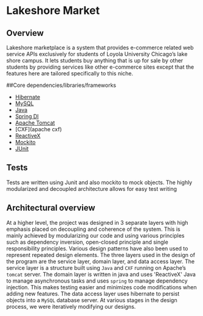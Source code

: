 # Lakeshore Market

## Overview

Lakeshore marketplace is a system that provides e-commerce related web service APIs exclusively for students of Loyola University Chicago’s lake shore campus. It lets 
students buy anything that is up for sale by other students by providing services like other e-commerce sites except that the features here are tailored specifically to this niche.
 
##Core dependencies/libraries/frameworks

 - [Hibernate](http://hibernate.org/)
 - [MySQL](https://www.mysql.com/)
 - [Java](https://www.oracle.com/java/index.html)
 - [Spring DI](https://projects.spring.io/spring-framework/)
 - [Apache Tomcat](https://tomcat.apache.org/)
 - [CXF](apache cxf)
 - [ReactiveX](http://reactivex.io/)
 - [Mockito](http://site.mockito.org/)
 - [JUnit](http://junit.org/junit5/)
 
 
## Tests

Tests are written using Junit and also mockito to mock objects. The highly modularized and decoupled architecture allows for easy test writing

 

## Architectural overview

At a higher level, the project was designed in 3 separate layers with high emphasis placed on decoupling and coherence of the system. This is mainly 
achieved by modularizing our code and using various principles such as dependency inversion, open-closed principle and single responsibility principles. 
Various design patterns have also been used to represent repeated design elements. The three layers used in the design of the program are the service layer, 
domain layer, and data access layer. The service layer is a structure built using `Java` and `CXF` running on Apache’s `tomcat` server. The domain layer is written 
in java and uses 'ReactiveX' Java to manage asynchronous tasks and uses `spring` to manage dependency injection. This makes testing easier and minimizes code modifications 
when adding new features. The data access layer uses hibernate to persist objects into a `MySQL` database server. At various stages in the design process, we were iteratively 
modifying our designs.
